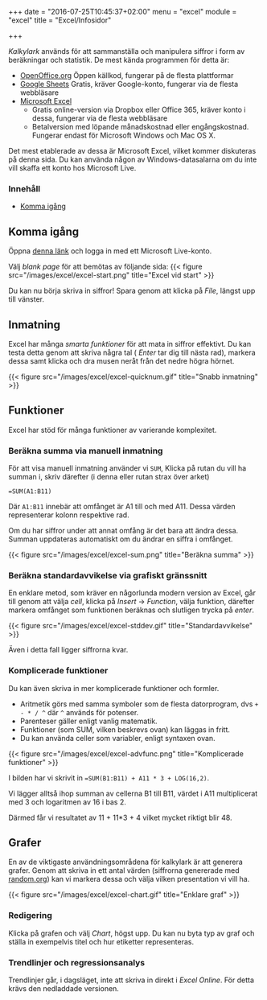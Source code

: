 +++
date = "2016-07-25T10:45:37+02:00"
menu = "excel"
module = "excel"
title = "Excel/Infosidor"

+++

*Kalkylark* används för att sammanställa och manipulera siffror i form av beräkningar och statistik.
De mest kända programmen för detta är:

+ [OpenOffice.org](https://www.openoffice.org) Öppen källkod, fungerar på de flesta plattformar
+ [Google Sheets](https://docs.google.com/spreadsheets/) Gratis, kräver Google-konto, fungerar via de flesta webbläsare
+ [Microsoft Excel](https://products.office.com/en-us/excel)
    + Gratis online-version via Dropbox eller Office 365, kräver konto i dessa, fungerar via de flesta webbläsare
    + Betalversion med löpande månadskostnad eller engångskostnad. Fungerar endast för Microsoft Windows och Mac OS X.

Det mest etablerade av dessa är Microsoft Excel, vilket kommer diskuteras på denna sida.
Du kan använda någon av Windows-datasalarna om du inte vill skaffa ett konto hos Microsoft Live.


### Innehåll

- [Komma igång](#komma-igång)



## Komma igång

Öppna [denna länk](https://office.live.com/start/Excel.aspx) och logga in med ett Microsoft Live-konto.

Välj *blank page* för att bemötas av följande sida:
{{< figure src="/images/excel/excel-start.png" title="Excel vid start" >}}

Du kan nu börja skriva in siffror! Spara genom att klicka på *File*, längst upp till vänster.



## Inmatning

Excel har många *smarta funktioner* för att mata in siffror effektivt.
Du kan testa detta genom att skriva några tal ( *Enter* tar dig till nästa rad), markera dessa samt
klicka och dra musen neråt från det nedre högra hörnet.

{{< figure src="/images/excel/excel-quicknum.gif" title="Snabb inmatning" >}}



## Funktioner

Excel har stöd för många funktioner av varierande komplexitet.

### Beräkna summa via manuell inmatning

För att visa manuell inmatning använder vi `SUM`,
Klicka på rutan du vill ha summan i, skriv därefter (i denna eller rutan strax över arket)

```
=SUM(A1:B11)
```
Där `A1:B11` innebär att omfånget är A1 till och med A11. Dessa värden representerar kolonn respektive rad.

Om du har siffror under att annat omfång är det bara att ändra dessa. Summan uppdateras automatiskt om du ändrar en siffra i omfånget.

{{< figure src="/images/excel/excel-sum.png" title="Beräkna summa" >}}


### Beräkna standardavvikelse via grafiskt gränssnitt

En enklare metod, som kräver en någorlunda modern version av Excel, går till genom att välja *cell*,
klicka på *Insert* -> *Function*, välja funktion, därefter markera omfånget som funktionen beräknas och slutligen
trycka på *enter*.

{{< figure src="/images/excel/excel-stddev.gif" title="Standardavvikelse" >}}

Även i detta fall ligger siffrorna kvar.


### Komplicerade funktioner

Du kan även skriva in mer komplicerade funktioner och formler.

+ Aritmetik görs med samma symboler som de flesta datorprogram, dvs `+ - * / ^` där `^` används för potenser.
+ Parenteser gäller enligt vanlig matematik.
+ Funktioner (som SUM, vilken beskrevs ovan) kan läggas in fritt.
+ Du kan använda celler som variabler, enligt syntaxen ovan.

{{< figure src="/images/excel/excel-advfunc.png" title="Komplicerade funktioner" >}}

I bilden har vi skrivit in `=SUM(B1:B11) + A11 * 3 + LOG(16,2)`.

Vi lägger alltså ihop summan av cellerna B1 till B11, värdet i A11 multiplicerat med 3 och
logaritmen av 16 i bas 2.

Därmed får vi resultatet av 11 + 11*3 + 4 vilket mycket riktigt blir 48.



## Grafer

En av de viktigaste användningsområdena för kalkylark är att generera grafer.
Genom att skriva in ett antal värden (siffrorna genererade med [random.org](https://www.random.org)) kan vi markera dessa och välja 
vilken presentation vi vill ha.

{{< figure src="/images/excel/excel-chart.gif" title="Enklare graf" >}}


### Redigering

Klicka på grafen och välj *Chart*, högst upp. Du kan nu byta typ av graf och ställa in
exempelvis titel och hur etiketter representeras.


### Trendlinjer och regressionsanalys

Trendlinjer går, i dagsläget, inte att skriva in direkt i *Excel Online*. För detta krävs den nedladdade versionen.

